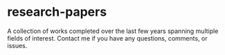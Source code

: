 # research-papers
A collection of works completed over the last few years spanning multiple fields of interest. 
Contact me if you have any questions, comments, or issues. 
